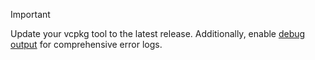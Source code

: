 > [!IMPORTANT]
> Update your vcpkg tool to the latest release. Additionally, enable [debug output](#debug-output) for comprehensive error logs.
